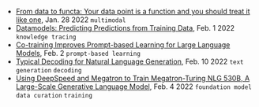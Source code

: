 
- [From data to functa: Your data point is a function and you should treat it like one](https://arxiv.org/pdf/2201.12204.pdf), Jan. 28 2022 `multimodal`
- [Datamodels: Predicting Predictions from Training Data](https://arxiv.org/pdf/2202.00622.pdf), Feb. 1 2022 `knowledge tracing`
- [Co-training Improves Prompt-based Learning for Large Language Models](https://arxiv.org/pdf/2202.00828.pdf), Feb. 2 `prompt-based learning`
- [Typical Decoding for Natural Language Generation](https://arxiv.org/pdf/2202.00666.pdf), Feb. 10 2022 `text generation` `decoding`
- [Using DeepSpeed and Megatron to Train Megatron-Turing NLG 530B, A Large-Scale Generative Language Model](https://arxiv.org/pdf/2201.11990.pdf), Feb. 4 2022 `foundation model` `data curation` `training`
